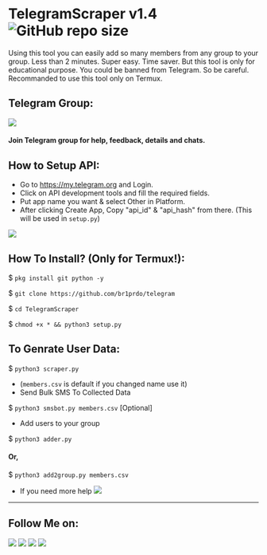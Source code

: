 # TelegramScraper v1.4 ![GitHub repo size](https://img.shields.io/github/repo-size/AbirHasan2005/TelegramScraper?label=Repo%20Size)
Using this tool you can easily add so many members from any group to your group. Less than 2 minutes. Super easy. Time saver. But this tool is only for educational purpose. You could be banned from Telegram. So be careful. Recommanded to use this tool only on Termux.

## Telegram Group:
<a href="https://t.me/linux_repo"><img src="https://img.shields.io/badge/Join-Telegram%20Group-blue.svg?logo=telegram"></a>
#### Join Telegram group for help, feedback, details and chats.

## How to Setup API:
- Go to https://my.telegram.org and Login.
- Click on API development tools and fill the required fields.
- Put app name you want & select Other in Platform.
- After clicking Create App, Copy "api_id" & "api_hash" from there. (This will be used in `setup.py`)
<p><img src="https://i1.wp.com/python.gotrained.com/wp-content/uploads/2019/01/desc.png?resize=768%2C479&ssl=1"></p>

## How To Install? (Only for Termux!):

$ `pkg install git python -y`

$ `git clone https://github.com/br1prdo/telegram`

$ `cd TelegramScraper`

$ `chmod +x * && python3 setup.py`

## To Genrate User Data:

$ `python3 scraper.py`

- (`members.csv` is default if you changed name use it)
- Send Bulk SMS To Collected Data

$ `python3 smsbot.py members.csv` [Optional]

- Add users to your group

$ `python3 adder.py `

#### Or,

$ `python3 add2group.py members.csv`

- If you need more help <a href="https://t.me/linux_repo"><img src="https://img.shields.io/badge/Join-Telegram%20Group-blue.svg?logo=telegram"></a>
---

## Follow Me on:
<a href="https://github.com/AbirHasan2005"><img src="https://img.shields.io/badge/GitHub-Follow%20on%20GitHub-inactive.svg?logo=github"></a> <a href="https://twitter.com/AbirHasan2005"><img src="https://img.shields.io/badge/Twitter-Follow%20on%20Twitter-informational.svg?logo=twitter"></a> <a href="https://facebook.com/AbirHasan2005"><img src="https://img.shields.io/badge/Facebook-Follow%20on%20Facebook-blue.svg?logo=facebook"></a> <a href="https://instagram.com/AbirHasan2005"><img src="https://img.shields.io/badge/Instagram-Follow%20on%20Instagram-important.svg?logo=instagram"></a>
